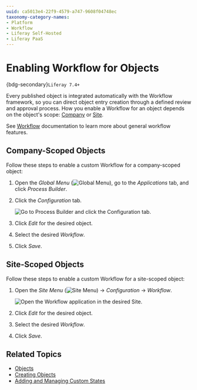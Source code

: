 ```yaml
---
uuid: ca5013e4-22f9-4579-a747-9608f04748ec
taxonomy-category-names:
- Platform
- Workflow
- Liferay Self-Hosted
- Liferay PaaS
---
```

# Enabling Workflow for Objects

{bdg-secondary}`Liferay 7.4+`

Every published object is integrated automatically with the Workflow framework, so you can direct object entry creation through a defined review and approval process. How you enable a Workflow for an object depends on the object's scope: [Company](#company-scoped-objects) or [Site](#site-scoped-objects).

See [Workflow](../../process-automation/workflow.md) documentation to learn more about general workflow features.

## Company-Scoped Objects

Follow these steps to enable a custom Workflow for a company-scoped object:

1. Open the *Global Menu* (![Global Menu](../../images/icon-applications-menu.png)), go to the *Applications* tab, and click *Process Builder*.

1. Click the *Configuration* tab.

   ![Go to Process Builder and click the Configuration tab.](./enabling-workflows-for-objects/images/01.png)

1. Click *Edit* for the desired object.

1. Select the desired *Workflow*.

1. Click *Save*.

## Site-Scoped Objects

Follow these steps to enable a custom Workflow for a site-scoped object:

1. Open the *Site Menu* (![Site Menu](../../images/icon-menu.png)) &rarr; *Configuration* &rarr; *Workflow*.

   ![Open the Workflow application in the desired Site.](./enabling-workflows-for-objects/images/02.png)

1. Click *Edit* for the desired object.

1. Select the desired *Workflow*.

1. Click *Save*.

## Related Topics

* [Objects](../objects.md)
* [Creating Objects](./creating-and-managing-objects/creating-objects.md)
* [Adding and Managing Custom States](./creating-and-managing-objects/fields/adding-and-managing-custom-states.md)
